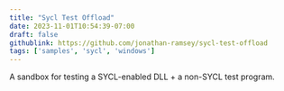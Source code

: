 ```yaml
---
title: "Sycl Test Offload"
date: 2023-11-01T10:54:39-07:00
draft: false
githublink: https://github.com/jonathan-ramsey/sycl-test-offload
tags: ['samples', 'sycl', 'windows']
---
```


A sandbox for testing a SYCL-enabled DLL + a non-SYCL test program.
